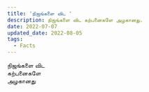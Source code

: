 ```yaml
---
title: 'நிஜங்களை விட '
description: நிஜங்களை விட கற்பனைகளே அழகானது.
date: 2022-07-07
updated_date: 2022-08-05
tags:
  - Facts
---
```


நிஜங்களை விட\
கற்பனைகளே\
அழகானது
